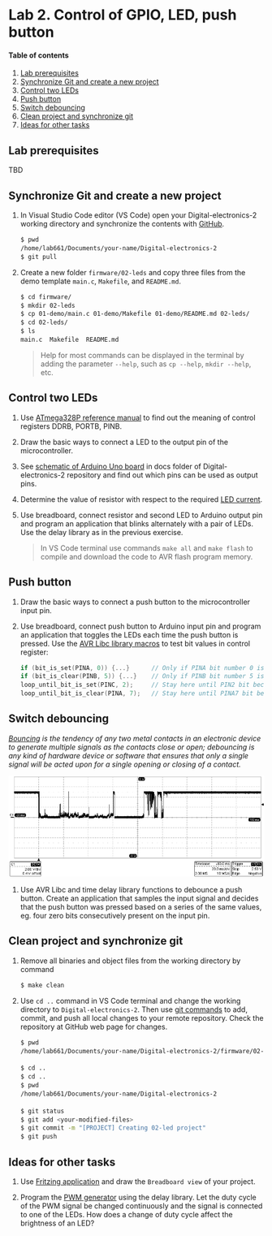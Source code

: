 # Lab 2. Control of GPIO, LED, push button

#### Table of contents

1. [Lab prerequisites](#Lab-prerequisites)
2. [Synchronize Git and create a new project](#Synchronize-Git-and-create-a-new-project)
3. [Control two LEDs](#Control-two-LEDs)
4. [Push button](#Push-button)
5. [Switch debouncing](#Switch-debouncing)
6. [Clean project and synchronize git](#Clean-project-and-synchronize-git)
7. [Ideas for other tasks](#Ideas-for-other-tasks)


## Lab prerequisites

TBD


## Synchronize Git and create a new project

1. In Visual Studio Code editor (VS Code) open your Digital-electronics-2 working directory and synchronize the contents with [GitHub](https://github.com/joshnh/Git-Commands).

    ```bash
    $ pwd
    /home/lab661/Documents/your-name/Digital-electronics-2
    $ git pull
    ```

2. Create a new folder `firmware/02-leds` and copy three files from the demo template `main.c`, `Makefile`, and `README.md`.

    ```bash
    $ cd firmware/
    $ mkdir 02-leds
    $ cp 01-demo/main.c 01-demo/Makefile 01-demo/README.md 02-leds/
    $ cd 02-leds/
    $ ls
    main.c  Makefile  README.md
    ```

    > Help for most commands can be displayed in the terminal by adding the parameter `--help`, such as `cp --help`, `mkdir --help`, etc.
    > 


## Control two LEDs

1. Use [ATmega328P reference manual](https://www.microchip.com/wwwproducts/en/ATmega328p) to find out the meaning of control registers DDRB, PORTB, PINB.

2. Draw the basic ways to connect a LED to the output pin of the microcontroller.

3. See [schematic of Arduino Uno board](../../docs/arduino_shield.pdf) in docs folder of Digital-electronics-2 repository and find out which pins can be used as output pins.

4. Determine the value of resistor with respect to the required [LED current](https://electronicsclub.info/leds.htm).

5. Use breadboard, connect resistor and second LED to Arduino output pin and program an application that blinks alternately with a pair of LEDs. Use the delay library as in the previous exercise.

    > In VS Code terminal use commands `make all` and `make flash` to compile and download the code to AVR flash program memory.
    >


## Push button

1. Draw the basic ways to connect a push button to the microcontroller input pin.

2. Use breadboard, connect push button to Arduino input pin and program an application that toggles the LEDs each time the push button is pressed. Use the [AVR Libc library macros](https://www.microchip.com/webdoc/AVRLibcReferenceManual/ch20s22s02.html) to test bit values in control register:

    ```C
    if (bit_is_set(PINA, 0)) {...}      // Only if PINA bit number 0 is 1 (set)
    if (bit_is_clear(PINB, 5)) {...}    // Only if PINB bit number 5 is 0 (clear)
    loop_until_bit_is_set(PINC, 2);     // Stay here until PIN2 bit becomes 1
    loop_until_bit_is_clear(PINA, 7);   // Stay here until PINA7 bit becomes 0
    ```


## Switch debouncing

*[Bouncing](https://whatis.techtarget.com/definition/debouncing) is the tendency of any two metal contacts in an electronic device to generate multiple signals as the contacts close or open; debouncing is any kind of hardware device or software that ensures that only a single signal will be acted upon for a single opening or closing of a contact.*

![debouncing](../../images/debouncer.png "Sampled push button signal")

1. Use AVR Libc and time delay library functions to debounce a push button. Create an application that samples the input signal and decides that the push button was pressed based on a series of the same values, eg. four zero bits consecutively present on the input pin.


## Clean project and synchronize git

1. Remove all binaries and object files from the working directory by command

    ```bash
    $ make clean
    ```

2. Use `cd ..` command in VS Code terminal and change the working directory to `Digital-electronics-2`. Then use [git commands](https://github.com/joshnh/Git-Commands) to add, commit, and push all local changes to your remote repository. Check the repository at GitHub web page for changes.

    ```bash
    $ pwd
    /home/lab661/Documents/your-name/Digital-electronics-2/firmware/02-leds

    $ cd ..
    $ cd ..
    $ pwd
    /home/lab661/Documents/your-name/Digital-electronics-2

    $ git status
    $ git add <your-modified-files>
    $ git commit -m "[PROJECT] Creating 02-led project"
    $ git push
    ```


## Ideas for other tasks

1. Use [Fritzing application](https://fritzing.org/home/) and draw the `Breadboard view` of your project.

2. Program the [PWM generator](https://www.analogictips.com/pulse-width-modulation-pwm/) using the delay library. Let the duty cycle of the PWM signal be changed continuously and the signal is connected to one of the LEDs. How does a change of duty cycle affect the brightness of an LED?
